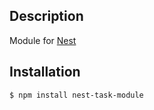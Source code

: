 ## Description

Module for  [Nest](https://github.com/nestjs/nest)

## Installation

```bash
$ npm install nest-task-module
```
